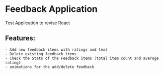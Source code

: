 # Feedback Application

Test Application to revise React

## Features:

    - Add new feedback items with ratings and text
    - Delete existing feedback items
    - Check the Stats of the Feedback items (total item count and average rating)
    - animations for the add/delete feedback